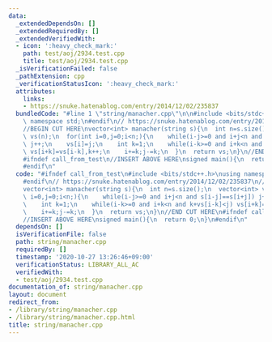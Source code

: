 ```yaml
---
data:
  _extendedDependsOn: []
  _extendedRequiredBy: []
  _extendedVerifiedWith:
  - icon: ':heavy_check_mark:'
    path: test/aoj/2934.test.cpp
    title: test/aoj/2934.test.cpp
  _isVerificationFailed: false
  _pathExtension: cpp
  _verificationStatusIcon: ':heavy_check_mark:'
  attributes:
    links:
    - https://snuke.hatenablog.com/entry/2014/12/02/235837
  bundledCode: "#line 1 \"string/manacher.cpp\"\n\n#include <bits/stdc++.h>\nusing\
    \ namespace std;\n#endif\n// https://snuke.hatenablog.com/entry/2014/12/02/235837\n\
    //BEGIN CUT HERE\nvector<int> manacher(string s){\n  int n=s.size();\n  vector<int>\
    \ vs(n);\n  for(int i=0,j=0;i<n;){\n    while(i-j>=0 and i+j<n and s[i-j]==s[i+j])\
    \ j++;\n    vs[i]=j;\n    int k=1;\n    while(i-k>=0 and i+k<n and k+vs[i-k]<j)\
    \ vs[i+k]=vs[i-k],k++;\n    i+=k;j-=k;\n  }\n  return vs;\n}\n//END CUT HERE\n\
    #ifndef call_from_test\n//INSERT ABOVE HERE\nsigned main(){\n  return 0;\n}\n\
    #endif\n"
  code: "#ifndef call_from_test\n#include <bits/stdc++.h>\nusing namespace std;\n\
    #endif\n// https://snuke.hatenablog.com/entry/2014/12/02/235837\n//BEGIN CUT HERE\n\
    vector<int> manacher(string s){\n  int n=s.size();\n  vector<int> vs(n);\n  for(int\
    \ i=0,j=0;i<n;){\n    while(i-j>=0 and i+j<n and s[i-j]==s[i+j]) j++;\n    vs[i]=j;\n\
    \    int k=1;\n    while(i-k>=0 and i+k<n and k+vs[i-k]<j) vs[i+k]=vs[i-k],k++;\n\
    \    i+=k;j-=k;\n  }\n  return vs;\n}\n//END CUT HERE\n#ifndef call_from_test\n\
    //INSERT ABOVE HERE\nsigned main(){\n  return 0;\n}\n#endif\n"
  dependsOn: []
  isVerificationFile: false
  path: string/manacher.cpp
  requiredBy: []
  timestamp: '2020-10-27 13:26:46+09:00'
  verificationStatus: LIBRARY_ALL_AC
  verifiedWith:
  - test/aoj/2934.test.cpp
documentation_of: string/manacher.cpp
layout: document
redirect_from:
- /library/string/manacher.cpp
- /library/string/manacher.cpp.html
title: string/manacher.cpp
---
```

